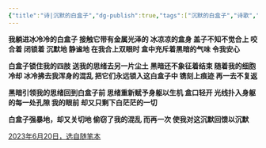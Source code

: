 ```yaml
---
{"title":"诗|沉默的白盒子","dg-publish":true,"tags":["沉默的白盒子","诗歌","poem","essay"],"permalink":"/Essay/Poem20230620/","dgPassFrontmatter":true,"created":"","updated":""}
---
```


**我躺进冰冷冷的白盒子
接触它带有金属光泽的
冰凉凉的盒身
盖子不知不觉合上
咬合着 闭锁着
沉默地 静谧地
在我合上双眼时
盒中充斥着黑暗的气味
令我安心**

**白盒子锁住我的四肢
送我的思绪去另一片尘土
黑暗还不象征着结束
随着我的细胞冷却
冰冷拂去我浑身的混乱
把它们永远锁入这白盒子中
镌刻上痕迹
再一去不复返**

**黑暗引领我的思绪回到白盒子前
思绪重新赋予身躯以生机
盒口轻开
光线扑入身躯的每一处孔隙
我的眼前
却又只剩下白茫茫的一切**

**白盒子强暴地，却又关切地
偷窃了我的混乱
而再一次
使我对这沉默回馈以沉默**

<u>2023年6月20日，选自随笔本</u>